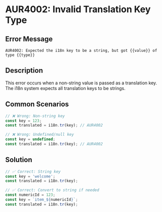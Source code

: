 # AUR4002: Invalid Translation Key Type

## Error Message

`AUR4002: Expected the i18n key to be a string, but got {{value}} of type {{type}}`

## Description

This error occurs when a non-string value is passed as a translation key. The i18n system expects all translation keys to be strings.

## Common Scenarios

```typescript
// ❌ Wrong: Non-string key
const key = 123;
const translated = i18n.tr(key); // AUR4002

// ❌ Wrong: Undefined/null key
const key = undefined;
const translated = i18n.tr(key); // AUR4002
```

## Solution

```typescript
// ✅ Correct: String key
const key = 'welcome';
const translated = i18n.tr(key);

// ✅ Correct: Convert to string if needed
const numericId = 123;
const key = `item_${numericId}`;
const translated = i18n.tr(key);
```